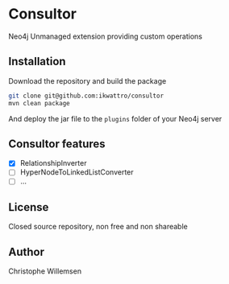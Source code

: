 # Consultor

Neo4j Unmanaged extension providing custom operations

## Installation

Download the repository and build the package

```bash
git clone git@github.com:ikwattro/consultor
mvn clean package
```

And deploy the jar file to the `plugins` folder of your Neo4j server

## Consultor features

- [X] RelationshipInverter
- [ ] HyperNodeToLinkedListConverter
- [ ] ...

## License

Closed source repository, non free and non shareable

## Author

Christophe Willemsen